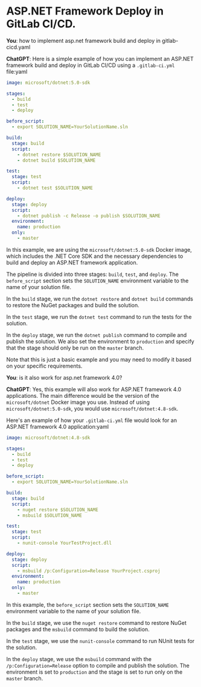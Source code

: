 # ASP.NET Framework Deploy in GitLab CI/CD.

**You**: how to implement asp.net framework build and deploy in gitlab-cicd.yaml

**ChatGPT**: Here is a simple example of how you can implement an ASP.NET framework build and deploy in GitLab CI/CD using a ```.gitlab-ci.yml``` file:yaml
```yaml
image: microsoft/dotnet:5.0-sdk

stages:
  - build
  - test
  - deploy

before_script:
  - export SOLUTION_NAME=YourSolutionName.sln

build:
  stage: build
  script:
    - dotnet restore $SOLUTION_NAME
    - dotnet build $SOLUTION_NAME

test:
  stage: test
  script:
    - dotnet test $SOLUTION_NAME

deploy:
  stage: deploy
  script:
    - dotnet publish -c Release -o publish $SOLUTION_NAME
  environment:
    name: production
  only:
    - master
```

In this example, we are using the ```microsoft/dotnet:5.0-sdk``` Docker image, which includes the .NET Core SDK and the necessary dependencies to build and deploy an ASP.NET framework application.

The pipeline is divided into three stages: ```build```, ```test```, and ```deploy```. The ```before_script``` section sets the ```SOLUTION_NAME``` environment variable to the name of your solution file.

In the ```build``` stage, we run the ```dotnet restore``` and ```dotnet build``` commands to restore the NuGet packages and build the solution.

In the ```test``` stage, we run the ```dotnet test``` command to run the tests for the solution.

In the ```deploy``` stage, we run the ```dotnet publish``` command to compile and publish the solution. We also set the environment to ```production``` and specify that the stage should only be run on the ```master``` branch.

Note that this is just a basic example and you may need to modify it based on your specific requirements.

**You**: is it also work for asp.net framework 4.0?

**ChatGPT**: Yes, this example will also work for ASP.NET framework 4.0 applications. The main difference would be the version of the ```microsoft/dotnet``` Docker image you use. Instead of using ```microsoft/dotnet:5.0-sdk```, you would use ```microsoft/dotnet:4.8-sdk```.

Here's an example of how your ```.gitlab-ci.yml``` file would look for an ASP.NET framework 4.0 application:yaml
```yaml
image: microsoft/dotnet:4.8-sdk

stages:
  - build
  - test
  - deploy

before_script:
  - export SOLUTION_NAME=YourSolutionName.sln

build:
  stage: build
  script:
    - nuget restore $SOLUTION_NAME
    - msbuild $SOLUTION_NAME

test:
  stage: test
  script:
    - nunit-console YourTestProject.dll

deploy:
  stage: deploy
  script:
    - msbuild /p:Configuration=Release YourProject.csproj
  environment:
    name: production
  only:
    - master
```

In this example, the ```before_script``` section sets the ```SOLUTION_NAME``` environment variable to the name of your solution file.

In the ```build``` stage, we use the ```nuget restore``` command to restore NuGet packages and the ```msbuild``` command to build the solution.

In the ```test``` stage, we use the ```nunit-console``` command to run NUnit tests for the solution.

In the ```deploy``` stage, we use the ```msbuild``` command with the ```/p:Configuration=Release``` option to compile and publish the solution. The environment is set to ```production``` and the stage is set to run only on the ```master``` branch.

